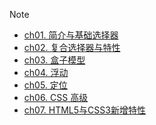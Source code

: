 
> [!NOTE]
> 

- [ch01. 简介与基础选择器](CSS/ch01)
- [ch02. 复合选择器与特性](CSS/ch02)
- [ch03. 盒子模型](CSS/ch03)
- [ch04. 浮动](CSS/ch04)
- [ch05. 定位](CSS/ch05)
- [ch06. CSS 高级](CSS/ch06)
- [ch07. HTML5与CSS3新增特性](CSS/ch07)
